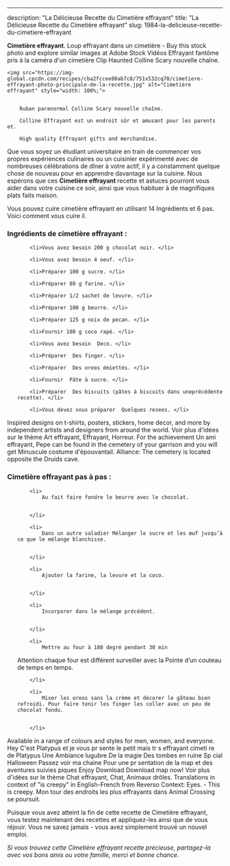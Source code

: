---
description: "La Délicieuse Recette du Cimetière effrayant"
title: "La Délicieuse Recette du Cimetière effrayant"
slug: 1984-la-delicieuse-recette-du-cimetiere-effrayant

<p>
	<strong>Cimetière effrayant</strong>. 
	Loup effrayant dans un cimetière - Buy this stock photo and explore similar images at Adobe Stock Vidéos Effrayant fantôme pris à la caméra d&#39;un cimetière Clip Haunted Colline Scary nouvelle chaîne.
</p>
<p>
	
	<img src="https://img-global.cpcdn.com/recipes/cba2fccee80ab7c8/751x532cq70/cimetiere-effrayant-photo-principale-de-la-recette.jpg" alt="Cimetière effrayant" style="width: 100%;">
	
	
		Ruban paranormal Colline Scary nouvelle chaîne.
	
		Colline Effrayant est un endroit sûr et amusant pour les parents et.
	
		High quality Effrayant gifts and merchandise.
	
</p>

Que vous soyez un étudiant universitaire en train de commencer vos propres expériences culinaires ou un cuisinier expérimenté avec de nombreuses célébrations de dîner à votre actif, il y a constamment quelque chose de nouveau pour en apprendre davantage sur la cuisine. Nous espérons que ces <strong> Cimetière effrayant </strong> recette et astuces pourront vous aider dans votre cuisine ce soir, ainsi que vous habituer à de magnifiques plats faits maison.

<!--inarticleads1-->

Vous pouvez cuire cimetière effrayant en utilisant 14 Ingrédients et 6 pas. Voici comment vous cuire il.

<h3>Ingrédients de cimetière effrayant :</h3>

<ol>
	
		<li>Vous avez besoin 200 g chocolat noir. </li>
	
		<li>Vous avez besoin 4 oeuf. </li>
	
		<li>Préparer 100 g sucre. </li>
	
		<li>Préparer 80 g farine. </li>
	
		<li>Préparer 1/2 sachet de levure. </li>
	
		<li>Préparer 100 g beurre. </li>
	
		<li>Préparer 125 g noix de pecan. </li>
	
		<li>Fournir 100 g coco rapé. </li>
	
		<li>Vous avez besoin  Deco. </li>
	
		<li>Préparer  Des finger. </li>
	
		<li>Préparer  Des oreos émiettés. </li>
	
		<li>Fournir  Pâte à sucre. </li>
	
		<li>Préparer  Des biscuits (pâtes à biscuits dans uneprécédente recette). </li>
	
		<li>Vous devez vous préparer  Quelques resees. </li>
	
</ol>

Inspired designs on t-shirts, posters, stickers, home decor, and more by independent artists and designers from around the world. Voir plus d&#39;idées sur le thème Art effrayant, Effrayant, Horreur. For the achievement Un ami effrayant, Pepe can be found in the cemetery of your garrison and you will get Minuscule costume d&#39;épouvantail. Alliance: The cemetery is located opposite the Druids cave. 

<!--inarticleads2-->

<h3>Cimetière effrayant pas à pas :</h3>

<ol>
	
		<li>
			Au fait faire fondre le beurre avec le chocolat.
			
			
		</li>
	
		<li>
			Dans un autre saladier Mélanger le sucre et les œuf jusqu’à ce que le mélange blanchisse.
			
			
		</li>
	
		<li>
			Ajouter la farine, la levure et la coco.
			
			
		</li>
	
		<li>
			Incorporer dans le mélange précédent.
			
			
		</li>
	
		<li>
			Mettre au four à 180 degré pendant 30 min
Attention chaque four est différent surveiller avec la Pointe d’un couteau de temps en temps.
			
			
		</li>
	
		<li>
			Mixer les oreos sans la crème et décorer le gâteau bien refroidi. Pour faire tenir les finger les coller avec un peu de chocolat fondu.
			
			
		</li>
	
</ol>

Available in a range of colours and styles for men, women, and everyone. Hey C&#39;est Platypus et je vous pr sente le petit mais tr s effrayant cimeti re de Platypus Une Ambiance lugubre De la magie Des tombes en ruine Sp cial Halloween Passez voir ma chaine Pour une pr sentation de la map et des aventures suivies piques Enjoy Download Download map now! Voir plus d&#39;idées sur le thème Chat effrayant, Chat, Animaux drôles. Translations in context of &#34;is creepy&#34; in English-French from Reverso Context: Eyes. - This is creepy. Mon tour des endroits les plus effrayants dans Animal Crossing se poursuit. 

<!--inarticleads1-->

<p>
Puisque vous avez atteint la fin de cette recette de Cimetière effrayant, vous testez maintenant des recettes et appliquez-les ainsi que de vous réjouir. Vous ne savez jamais - vous avez simplement trouvé un nouvel emploi.
</p>

<p>
<i>Si vous trouvez cette Cimetière effrayant recette précieuse, partagez-la avec vos bons amis ou votre famille, merci et bonne chance.</i>
</p>
